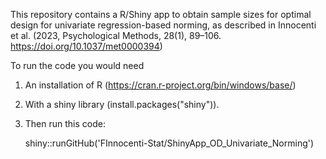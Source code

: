 This repository contains a R/Shiny app to obtain sample sizes for optimal design for univariate regression-based norming, as described in Innocenti et al. (2023, Psychological Methods, 28(1), 89–106. https://doi.org/10.1037/met0000394)

To run the code you would need
1. An installation of R (https://cran.r-project.org/bin/windows/base/)
2. With a shiny library (install.packages("shiny")).
3. Then run this code:

   shiny::runGitHub('FInnocenti-Stat/ShinyApp_OD_Univariate_Norming')
